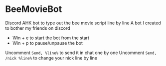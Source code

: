 # BeeMovieBot
 Discord AHK bot to type out the bee movie script line by line
 A bot I created to bother my friends on discord

 - Win + e to start the bot from the start
 - Win + p to pause/unpause the bot

Uncomment `Send, %line%` to send it in chat one by one
Uncomment `Send, /nick %line%` to change your nick line by line
